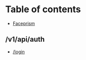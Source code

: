 # Table of contents

* [Faceprism](README.md)

## /v1/api/auth

* [/login](docs/v1-api-auth/untitled.md)

